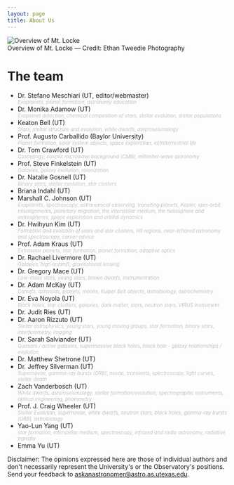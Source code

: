 ```yaml
---
layout: page
title: About Us
---
```

<style>
ul em {
display:block;
color:silver;
font-size:0.7rem;
}
</style>
<div class="image">
<img src="../img/mcdonaldobservatory.jpg" alt="Overview of Mt. Locke">
<div class="caption">Overview of Mt. Locke &mdash; Credit: Ethan Tweedie Photography</div>
</div>

# The team
* Dr. Stefano Meschiari (UT, editor/webmaster) *Exoplanets, planet formation, astronomy education*
* Dr. Monika Adamow (UT) *Exoplanet detection, chemical composition of stars, stellar evolution, stellar populations*
* Keaton Bell (UT) *Stars, stellar structure and evolution, white dwarfs, asteroseismology*
* Prof. Augusto Carballido (Baylor University) *Planet formation, solar system objects, space exploration, extraterrestrial life*
* Dr. Tom Crawford (UT) *Cosmology, cosmic microwave background (CMB), millimiter-wave astronomy*
* Prof. Steve Finkelstein (UT) *Galaxies, galaxy evolution, reionization*
* Dr. Natalie Gosnell (UT) *Binary stars, stellar evolution, star clusters*
* Briana Indahl (UT)
* Marshall C. Johnson (UT) *Exoplanets, spectroscopy, astronomical observing, transiting planets, Kepler, spin-orbit misalignments, planetary migration, the interstellar medium, the heliosphere and astrospheres, space exploration and orbital dynamics*
* Dr. Hwihyun Kim (UT) *Formation and evolution of stars and star clusters, HII regions, near-infrared astronomy and spectroscopy, career advice*
* Prof. Adam Kraus (UT) *Extrasolar planets, star formation, planet formation, adaptive optics*
* Dr. Rachael Livermore (UT) *Galaxies, high redshift, gravitational lensing*
* Dr. Gregory Mace (UT) *Low-mass stars, young stars, brown dwarfs, instrumentation*
* Dr. Adam McKay (UT) *Comets, asteroids, planets, moons, Kuiper Belt objects, astrobiology, astrochemistry*
* Dr. Eva Noyola (UT) *Black holes, star clusters, galaxies, dark matter, stars, neutron stars, VIRUS instrument*
* Dr. Judit Ries (UT)
* Dr. Aaron Rizzuto (UT) *Stellar astrophysics, young stars, young moving groups, star formation, binary stars, interferometry, imaging*
* Dr. Sarah Salviander (UT) *Quasars / active galaxies, supermassive black holes, black hole - galaxy relationships / evolution*
* Dr. Matthew Shetrone (UT)
* Dr. Jeffrey Silverman (UT) *Supernovae, gamma-ray bursts (GRB), novae, transients, spectroscopy, light curves, stellar death*
* Zach Vanderbosch (UT) *White dwarfs, asteroseismology, stellar formation/evolution, spectrographic instruments, optical engineering, photometry*
* Prof. J. Craig Wheeler (UT) *Stellar Evolution, supernovae, white dwarfs, neutron stars, black holes, gamma-ray bursts (GRB), astrobiology*
* Yao-Lun Yang (UT) *star formation, interstellar medium, spectroscopy, infrared and radio astronomy, radiative transfer*
* Emma Yu (UT)

Disclaimer: The opinions expressed here are those of individual authors and don't necessarily represent the University's or the Observatory's positions. Send your feedback to [askanastronomer@astro.as.utexas.edu](mailto:askanastronomer@astro.as.utexas.edu).
